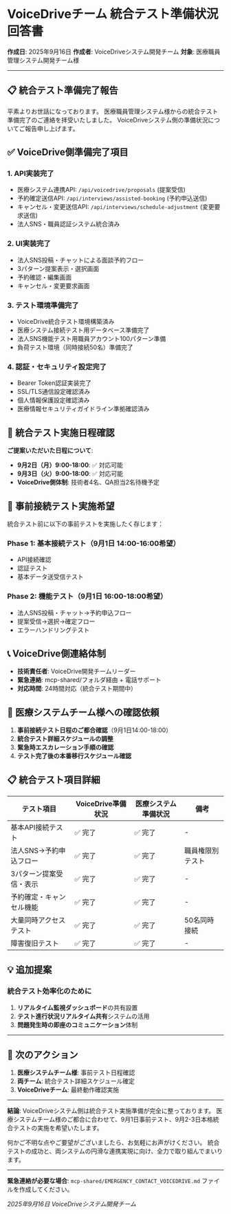 # VoiceDriveチーム 統合テスト準備状況回答書

**作成日**: 2025年9月16日
**作成者**: VoiceDriveシステム開発チーム
**対象**: 医療職員管理システム開発チーム様

---

## 📋 統合テスト準備完了報告

平素よりお世話になっております。
医療職員管理システム様からの統合テスト準備完了のご連絡を拝受いたしました。
VoiceDriveシステム側の準備状況についてご報告申し上げます。

## ✅ VoiceDrive側準備完了項目

### 1. **API実装完了**
- 医療システム連携API: `/api/voicedrive/proposals` (提案受信)
- 予約確定送信API: `/api/interviews/assisted-booking` (予約申込送信)
- キャンセル・変更送信API: `/api/interviews/schedule-adjustment` (変更要求送信)
- 法人SNS・職員認証システム統合済み

### 2. **UI実装完了**
- 法人SNS投稿・チャットによる面談予約フロー
- 3パターン提案表示・選択画面
- 予約確認・編集画面
- キャンセル・変更要求画面

### 3. **テスト環境準備完了**
- VoiceDrive統合テスト環境構築済み
- 医療システム接続テスト用データベース準備完了
- 法人SNS機能テスト用職員アカウント100パターン準備
- 負荷テスト環境（同時接続50名）準備完了

### 4. **認証・セキュリティ設定完了**
- Bearer Token認証実装完了
- SSL/TLS通信設定確認済み
- 個人情報保護設定確認済み
- 医療情報セキュリティガイドライン準拠確認済み

## 📅 統合テスト実施日程確認

**ご提案いただいた日程について**:
- **9月2日（月）9:00-18:00**: ✅ 対応可能
- **9月3日（火）9:00-18:00**: ✅ 対応可能
- **VoiceDrive側体制**: 技術者4名、QA担当2名待機予定

## 🔧 事前接続テスト実施希望

統合テスト前に以下の事前テストを実施したく存じます：

### Phase 1: 基本接続テスト（9月1日 14:00-16:00希望）
- API接続確認
- 認証テスト
- 基本データ送受信テスト

### Phase 2: 機能テスト（9月1日 16:00-18:00希望）
- 法人SNS投稿・チャット→予約申込フロー
- 提案受信→選択→確定フロー
- エラーハンドリングテスト

## 📞 VoiceDrive側連絡体制

- **技術責任者**: VoiceDrive開発チームリーダー
- **緊急連絡**: mcp-shared/フォルダ経由 + 電話サポート
- **対応時間**: 24時間対応（統合テスト期間中）

## 🚀 医療システムチーム様への確認依頼

1. **事前接続テスト日程のご都合確認**（9月1日14:00-18:00）
2. **統合テスト詳細スケジュールの調整**
3. **緊急時エスカレーション手順の確認**
4. **テスト完了後の本番移行スケジュール確認**

## 📋 統合テスト項目詳細

| テスト項目 | VoiceDrive準備状況 | 医療システム準備状況 | 備考 |
|-----------|-------------------|---------------------|------|
| 基本API接続テスト | ✅ 完了 | ✅ 完了 | - |
| 法人SNS→予約申込フロー | ✅ 完了 | ✅ 完了 | 職員権限別テスト |
| 3パターン提案受信・表示 | ✅ 完了 | ✅ 完了 | - |
| 予約確定・キャンセル機能 | ✅ 完了 | ✅ 完了 | - |
| 大量同時アクセステスト | ✅ 完了 | ✅ 完了 | 50名同時接続 |
| 障害復旧テスト | ✅ 完了 | ✅ 完了 | - |

## 💡 追加提案

### 統合テスト効率化のために
1. **リアルタイム監視ダッシュボード**の共有設置
2. **テスト進行状況リアルタイム共有**システムの活用
3. **問題発生時の即座のコミュニケーション**体制

---

## 🎯 次のアクション

1. **医療システムチーム様**: 事前テスト日程確認
2. **両チーム**: 統合テスト詳細スケジュール確定
3. **VoiceDriveチーム**: 最終動作確認実施

---

**結論**: VoiceDriveシステム側は統合テスト実施準備が完全に整っております。
医療システムチーム様のご都合に合わせて、9月1日事前テスト、9月2-3日本格統合テストの実施を希望いたします。

何かご不明な点やご要望がございましたら、お気軽にお声がけください。
統合テストの成功と、両システムの円滑な連携実現に向け、全力で取り組んでまいります。

---

**緊急連絡が必要な場合**:
`mcp-shared/EMERGENCY_CONTACT_VOICEDRIVE.md` ファイルを作成してください。

*2025年9月16日 VoiceDriveシステム開発チーム*